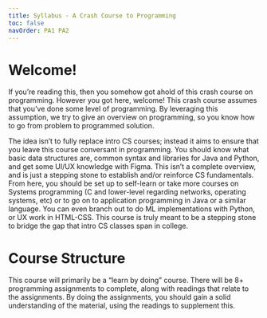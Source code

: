 ```yaml
---
title: Syllabus - A Crash Course to Programming
toc: false
navOrder: PA1 PA2
---
```


# Welcome!

If you’re reading this, then you somehow got ahold of this crash course on programming. However you got here, welcome! This crash course assumes that you’ve done some level of programming. By leveraging this assumption, we try to give an overview on programming, so you know how to go from problem to programmed solution.

The idea isn’t to fully replace intro CS courses; instead it aims to ensure that you leave this course conversant in programming. You should know what basic data structures are, common syntax and libraries for Java and Python, and get some UI/UX knowledge with Figma. This isn’t a complete overview, and is just a stepping stone to establish and/or reinforce CS fundamentals. From here, you should be set up to self-learn or take more courses on Systems programming (C and lower-level regarding networks, operating systems, etc) or to go on to application programming in Java or a similar language. You can even branch out to do ML implementations with Python, or UX work in HTML-CSS. This course is truly meant to be a stepping stone to bridge the gap that intro CS classes span in college.

# Course Structure

This course will primarily be a “learn by doing” course. There will be 8+ programming assignments to complete, along with readings that relate to the assignments. By doing the assignments, you should gain a solid understanding of the material, using the readings to supplement this.
